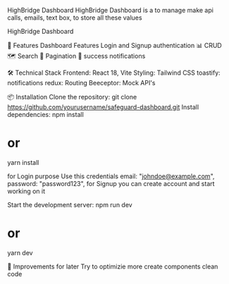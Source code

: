 HighBridge Dashboard
HighBridge Dashboard is a to manage make api calls, emails, text box, to store all these values

HighBridge Dashboard

🚀 Features
Dashboard Features
Login and Signup authentication
📊 CRUD
🗺️ Search
📱 Pagination
🔔 success notifications

🛠️ Technical Stack
Frontend: React 18, Vite
Styling: Tailwind CSS
toastify: notifications
redux: Routing
Beeceptor: Mock API's

📦 Installation
Clone the repository:
git clone https://github.com/yourusername/safeguard-dashboard.git
Install dependencies:
npm install
# or
yarn install

for Login purpose Use this credentials
 email: "johndoe@example.com",
    password: "password123",
for Signup you can create account and start working on it

Start the development server:
npm run dev
# or
yarn dev

🌟 Improvements for later
Try to optimizie more
create components
clean code
